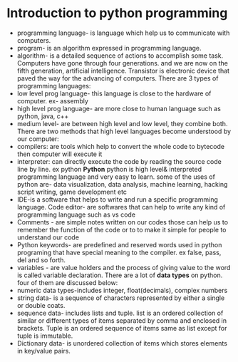 # Introduction to python programming 
- programming language- is language which help us to communicate with computers.
- program- is an algorithm expressed in programming language.
- algorithm- is a detailed sequence of actions to accomplish some task.
Computers have gone through four generations. and we are now on the fifth generation, artificial intelligence. Transistor is electronic device that paved the way for the advancing of computers.
There are 3 types of programming languages: 
- low level prog language- this language is close to the hardware of computer. ex- assembly 
- high level prog language- are more close to human language such as python, java, c++
- medium level- are between high level and low level, they combine both.
There are two methods that high level languages become understood by our computer:
- compilers: are tools which help to convert the whole code to bytecode then computer will execute it
- interpreter: can directly execute the code by reading the source code line by line. ex python
**Python**
python is high level& interpreted programming language and very easy to learn.
some of the uses of python are- data visualization, data analysis, machine learning, hacking script writing, game development etc
- IDE-is a software that helps to write and run a specific programming language. 
Code editor- are softwares that can help to write any kind of programming language such as vs code
- Comments - are simple notes written on our codes those can help us to remember the function of the code or to to make it simple for people to understand our code 
- Python keywords- are predefined and reserved words used in python programing that have  special meaning to the compiler. ex false, pass, del and so forth.
- variables - are value holders and the process of giving value to the word is called variable declaration.
There are a lot of **data types** on python. four of them are discussed below:
- numeric data types-includes integer, float(decimals), complex numbers
- string data- is a sequence of characters represented by either a single or double coats.
- sequence data- includes lists and tuple. list is an ordered collection of similar or different types of items separated by comma and enclosed in brackets. Tuple is an ordered sequence of items same as list except for tuple is immutable. 
- Dictionary data- is unordered collection of items which stores elements in key/value pairs.


